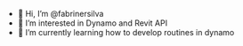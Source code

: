 - 👋 Hi, I’m @fabrinersilva
- 👀 I’m interested in Dynamo and Revit API
- 🌱 I’m currently learning how to develop routines in dynamo

<!---
fabrinersilva/fabrinersilva is a ✨ special ✨ repository because its `README.md` (this file) appears on your GitHub profile.
You can click the Preview link to take a look at your changes.
--->
